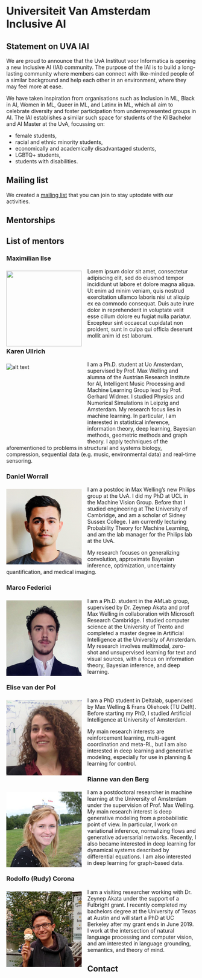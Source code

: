 # Universiteit Van Amsterdam Inclusive AI

## Statement on UVA IAI

We are proud to announce that the UvA Instituut voor Informatica is opening a new Inclusive AI (IAI) community. The purpose of the IAI is to build a long-lasting community where members can connect with like-minded people of a similar background and help each other in an environment, where they may feel more at ease. 

We have taken inspiration from organisations such as Inclusion in ML, Black in AI, Women in ML, Queer in ML, and Latinx in ML, which all aim to celebrate diversity and foster participation from underrepresented groups in AI. The IAI establishes a similar such space for students of the KI Bachelor and AI Master at the UvA, focussing on:

- female students, 
- racial and ethnic minority students, 
- economically and academically disadvantaged students, 
- LGBTQ+ students, 
- students with disabilities.

## Mailing list

We created a [mailing list](https://groups.google.com/forum/#!forum/uva-iai) that you can join to stay uptodate with our activities.

## Mentorships

## List of mentors
### Maximilian Ilse
<img src="images/maxi.jpg" width="200" height="200" style="float: left; margin-right: 15px; margin-top: 7px">
Lorem ipsum dolor sit amet, consectetur adipiscing elit, sed do eiusmod tempor incididunt ut labore et dolore magna aliqua. Ut enim ad minim veniam, quis nostrud exercitation ullamco laboris nisi ut aliquip ex ea commodo consequat. Duis aute irure dolor in reprehenderit in voluptate velit esse cillum dolore eu fugiat nulla pariatur. Excepteur sint occaecat cupidatat non proident, sunt in culpa qui officia deserunt mollit anim id est laborum.

### Karen Ullrich
<img src="images/karen.jpg" alt="alt text" width="200" height="200" style="float: left; margin-right: 15px; margin-top: 7px">
I am a Ph.D. student at Uo Amsterdam, supervised by Prof. Max Welling and alumna of the Austrian Research Institute for AI, Intelligent Music Processing and Machine Learning Group lead by Prof. Gerhard Widmer. I studied Physics and Numerical Simulations in Leipzig and Amsterdam.
My research focus lies in machine learning. In particular, I am interested in statistical inference, information theory, deep learning, Bayesian methods, geometric methods and graph theory. I apply techniques of the aforementioned to problems in structural and systems biology, compression, sequential data (e.g. music, environmental data) and real-time sensoring.

### Daniel Worrall
<img src="images/daniel.jpeg" alt="Daniel" width="200" height="200" style="float: left; margin-right: 15px; margin-top: 7px">
I am a postdoc in Max Welling’s new Philips group at the UvA. I did my PhD at UCL in the Machine Vision Group. Before that I studied engineering at The University of Cambridge, and am a scholar of Sidney Sussex College. I am currently lecturing Probability Theory for Machine Learning, and am the lab manager for the Philips lab at the UvA.

My research focuses on generalizing convolution, approximate Bayesian inference, optimization, uncertainty quantification, and medical imaging.

### Marco Federici
<img src="images/marco.jpg" alt="Marco" width="200" height="200" style="float: left; margin-right: 15px; margin-top: 7px">
I am a Ph.D. student in the AMLab group, supervised by Dr. Zeynep Akata and prof Max Welling in collaboration with Microsoft Research Cambridge.
I studied computer science at the University of Trento and completed a master degree in Artificial Intelligence at the University of Amsterdam.
My research involves multimodal, zero-shot and unsupervised learning for text and visual sources, with a focus on information theory, Bayesian inference, and deep learning.

### Elise van der Pol
<img src="images/elise.jpg" alt="Elise" width="200" height="200" style="float: left; margin-right: 15px; margin-top: 7px">
I am a PhD student in Deltalab, supervised by Max Welling &#38; Frans Oliehoek (TU Delft). Before starting my PhD, I studied Artificial Intelligence at University of Amsterdam. 

My main research interests are reinforcement learning, multi-agent coordination and meta-RL, but I am also interested in deep learning and generative modeling, especially for use in planning &#38; learning for control.


### Rianne van den Berg
<img src="images/RiannevdB-foto.jpg" alt="Elise" width="200" height="200" style="float: left; margin-right: 15px; margin-top: 7px">
I am a postdoctoral researcher in machine learning at the University of Amsterdam under the supervision of Prof. Max Welling. My main research interest is deep generative modeling from a probabilistic point of view. In particular, I work on variational inference, normalizing flows and generative adversarial networks. Recently, I also became interested in deep learning for dynamical systems described by differential equations. I am also interested in deep learning for graph-based data.

### Rodolfo (Rudy) Corona
<img src="images/rudy.jpeg" alt="Rudy" width="200" height="200" style="float: left; margin-right: 15px; margin-top: 7px">
I am a visiting researcher working with Dr. Zeynep Akata under the support of a Fulbright grant. I recently completed my bachelors degree at the University of Texas at Austin and will start a PhD at UC Berkeley after my grant ends in June 2019. I work at the intersection of natural language processing and computer vision, and am interested in language grounding, semantics, and theory of mind.

## Contact
